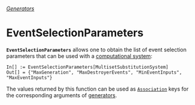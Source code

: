 ###### [Generators](README.md)

# EventSelectionParameters

**`EventSelectionParameters`** allows one to obtain the list of event selection parameters that can be used with a
[computational system](/Documentation/Systems/README.md):

```wl
In[] := EventSelectionParameters[MultisetSubstitutionSystem]
Out[] = {"MaxGeneration", "MaxDestroyerEvents", "MinEventInputs", "MaxEventInputs"}
```

The values returned by this function can be used as
[`Association`](https://reference.wolfram.com/language/ref/Association.html) keys for the corresponding arguments of
[generators](README.md).
